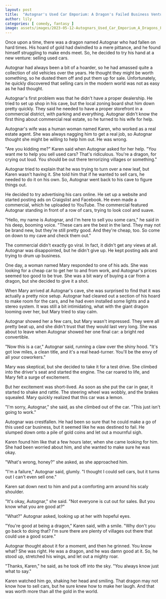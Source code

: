 ```yaml
---
layout: post
title:  "Autognar's Used Car Emporium: A Dragon's Failed Business Venture"
author: lily
categories: [ comedy, fantasy ]
image: assets/images/2023-05-12-Autognars_Used_Car_Emporium_A_Dragons_Failed_Business_Venture.png
---
```


Once upon a time, there was a dragon named Autognar who had fallen on hard times. His hoard of gold had dwindled to a mere pittance, and he found himself struggling to make ends meet. So, he decided to try his hand at a new venture: selling used cars.

Autognar had always been a bit of a hoarder, so he had amassed quite a collection of old vehicles over the years. He thought they might be worth something, so he dusted them off and put them up for sale. Unfortunately, he quickly discovered that selling cars in the modern world was not as easy as he had thought.

Autognar's first problem was that he didn't have a proper dealership. He tried to set up shop in his cave, but the local zoning board shut him down pretty quickly. They said he needed to have a proper storefront in a commercial district, with parking and everything. Autognar didn't know the first thing about commercial real estate, so he turned to his wife for help.

Autognar's wife was a human woman named Karen, who worked as a real estate agent. She was always nagging him to get a real job, so Autognar thought she might be willing to help him out. He was wrong.

"Are you kidding me?" Karen said when Autognar asked for her help. "You want me to help you sell used cars? That's ridiculous. You're a dragon, for crying out loud. You should be out there terrorizing villages or something."

Autognar tried to explain that he was trying to turn over a new leaf, but Karen wasn't having it. She told him that if he wanted to sell cars, he needed to do it on his own. So, Autognar went back to his cave to figure things out.

He decided to try advertising his cars online. He set up a website and started posting ads on Craigslist and Facebook. He even made a commercial, which he uploaded to YouTube. The commercial featured Autognar standing in front of a row of cars, trying to look cool and suave.

"Hello, my name is Autognar, and I'm here to sell you some cars," he said in his deep, booming voice. "These cars are the best in the land. They may not be brand new, but they're still pretty good. And they're cheap, too. So come on down to my cave and check them out."

The commercial didn't exactly go viral. In fact, it didn't get any views at all. Autognar was disappointed, but he didn't give up. He kept posting ads and trying to drum up business.

One day, a woman named Mary responded to one of his ads. She was looking for a cheap car to get her to and from work, and Autognar's prices seemed too good to be true. She was a bit wary of buying a car from a dragon, but she decided to give it a shot.

When Mary arrived at Autognar's cave, she was surprised to find that it was actually a pretty nice setup. Autognar had cleared out a section of his hoard to make room for the cars, and he had even installed some lights and a stereo system. It was still a bit intimidating, what with the giant dragon looming over her, but Mary tried to stay calm.

Autognar showed her a few cars, but Mary wasn't impressed. They were all pretty beat up, and she didn't trust that they would last very long. She was about to leave when Autognar showed her one final car: a bright red convertible.

"Now this is a car," Autognar said, running a claw over the shiny hood. "It's got low miles, a clean title, and it's a real head-turner. You'll be the envy of all your coworkers."

Mary was skeptical, but she decided to take it for a test drive. She climbed into the driver's seat and started the engine. The car roared to life, and Mary felt a surge of excitement.

But her excitement was short-lived. As soon as she put the car in gear, it started to shake and rattle. The steering wheel was wobbly, and the brakes squealed. Mary quickly realized that this car was a lemon.

"I'm sorry, Autognar," she said, as she climbed out of the car. "This just isn't going to work."

Autognar was crestfallen. He had been so sure that he could make a go of this used car business, but it seemed like he was destined to fail. He slumped down onto a pile of gold coins and let out a mournful sigh.

Karen found him like that a few hours later, when she came looking for him. She had been worried about him, and she wanted to make sure he was okay.

"What's wrong, honey?" she asked, as she approached him.

"I'm a failure," Autognar said, glumly. "I thought I could sell cars, but it turns out I can't even sell one."

Karen sat down next to him and put a comforting arm around his scaly shoulder.

"It's okay, Autognar," she said. "Not everyone is cut out for sales. But you know what you are good at?"

"What?" Autognar asked, looking up at her with hopeful eyes.

"You're good at being a dragon," Karen said, with a smile. "Why don't you go back to doing that? I'm sure there are plenty of villages out there that could use a good scare."

Autognar thought about it for a moment, and then he grinned. You know what? She was right. He was a dragon, and he was damn good at it. So, he stood up, stretched his wings, and let out a mighty roar.

"Thanks, Karen," he said, as he took off into the sky. "You always know just what to say."

Karen watched him go, shaking her head and smiling. That dragon may not know how to sell cars, but he sure knew how to make her laugh. And that was worth more than all the gold in the world.
